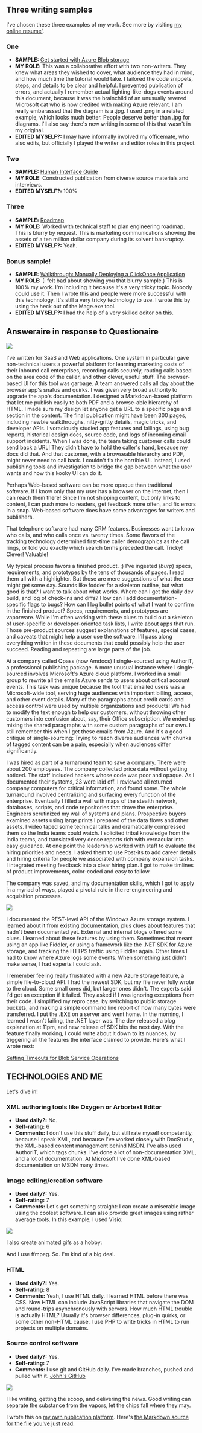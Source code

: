 ## Three writing samples

I've chosen these three examples of my work. See more by visiting [my online resume'](http://tucc.us/resume).


### One

- **SAMPLE:** [Get started with Azure Blob storage](https://docs.microsoft.com/en-us/azure/storage/storage-dotnet-how-to-use-blobs) 
- **MY ROLE:** This was a collaborative effort with two non-writers. They knew what areas they wished to cover, what audience they had in mind, and how much time the tutorial would take. I tailored the code snippets, steps, and details to be clear and helpful. I prevented publication of errors, and actually I remember actual fighting-like-dogs events around this document, because it was the brainchild of an unusually revered Microsoft cat who is now credited with making Azure relevant. I am really embarassed that the diagram is a .jpg. I used .png in a related example, which looks much better. People deserve better than .jpg for diagrams. I'll also say there's new writing in some of this that wasn't in my original.
- **EDITED MYSELF?:** I may have informally involved my officemate, who also edits, but officially I played the writer and editor roles in this project.

### Two

- **SAMPLE:** [Human Interface Guide](http://tucc.us/docs/hig.pdf)
- **MY ROLE:** Constructed publication from diverse source materials and interviews.
- **EDITED MYSELF?:** 100%

### Three

- **SAMPLE:** [Roadmap](http://tucc.us/docs/roadmap_blur.png)
- **MY ROLE:** Worked with technical staff to plan engineering roadmap. This is blurry by request. This is marketing communications showing the assets of a ten million dollar company during its solvent bankruptcy. 
- **EDITED MYSELF?:** Yeah.

### Bonus sample!

- **SAMPLE:** [Walkthrough: Manually Deploying a ClickOnce Application](https://msdn.microsoft.com/en-us/library/xc3tc5xx%28VS.100%29.aspx)
- **MY ROLE:** (I felt bad about showing you that blurry sample.) This is 100% my work. I'm including it because it's a very tricky topic. Nobody could use it. Then I wrote this and people were more successful with this technology. It's still a very tricky technology to use. I wrote this by using the heck out of the Mage.exe tool.
- **EDITED MYSELF?:** I had the help of a very skilled editor on this. 


## Answeraire in response to Questionaire



![](img/firstfive.png)

I've written for SaaS and Web applications. One system in particular gave non-technical 
users a powerful platform for learning marketing costs of their inbound call enterprises, 
recording calls securely, routing calls based on the area code of the caller, and other 
clever, useful stuff. The browser-based UI for this tool was garbage. A team answered 
calls all day about the browser app's snafus and quirks. I was given very broad authority 
to upgrade the app's documentation. I designed a Markdown-based platform that let me 
publish easily to both PDF and a browse-able hierarchy of HTML. I made sure my design let 
anyone get a URL to a specific page and section in the content. The final publication 
might have been 300 pages, including newbie walkthroughs, nitty-gritty details, magic tricks, and 
developer APIs. I voraciously studied app features and failings, using bug reports, 
historical design docs, source code, and logs of incoming email support incidents. When I 
was done, the team taking customer calls could send back a URL! They didn't have to hold 
the caller's hand, because my docs did that. And that customer, with a browseable 
hierarchy and PDF, might never need to call back. I couldn't fix the horrible UI. 
Instead, I used publishing tools and investigation to bridge the gap between what the 
user wants and how this kooky UI can do it.

Perhaps Web-based software can be more opaque than traditional software. If I know only 
that my user has a browser on the internet, then I can reach them there! Since I'm not 
shipping content, but only links to content, I can push more to readers, get feedback 
more often, and fix errors in a snap.  Web-based software does have some advantages for writers and publishers.

That telephone software had many CRM features. Businesses want to know who calls, and who 
calls once vs. twenty times. Some flavors of the tracking technology determined 
first-time caller demographics as the call rings, or told you exactly which search terms 
preceded the call. Tricky! Clever! Valuable!

My typical process favors a finished product. ;) I've ingested (*burp*) specs, requirements, and 
prototypes by the tens of thousands of pages. I read them all with a highlighter. But those are mere 
suggestions of what the user might get some day. Sounds like fodder for a skeleton outline, but what 
good is that? I want to talk about what works. Where can I get the daily dev build, and log of check-ins 
and diffs? How can I add documentation-specific flags to bugs? How can I log bullet points of what I 
want to confirm in the finished product? Specs, requirements, and prototypes are vaporware. While I'm 
often working with these clues to build out a skeleton of user-specific or developer-oriented task 
lists, I write about apps that run. Those pre-product sources suggest explanations of features, special 
cases, and caveats that might help a user use the software. I'll pass along everything written in these 
documents that could possibly help the user succeed. Reading and repeating are large parts of the job. 

At a company called Qpass (now Amdocs) I single-sourced using AuthorIT, a 
professional publishing package. A more unusual instance where I single-sourced involves 
Microsoft's Azure cloud platform. I worked in a small group to rewrite all the emails 
Azure sends to users about critical account events. This task was unique because the tool 
that emailed users was a Microsoft-wide tool, serving huge audiences with important 
billing, access, and other event details. Many of the paragraphs about credit cards and 
access control were used by multiple organizations and products! We had to modify the 
text enough to help our customers, without throwing other customers into confusion about, 
say, their Office subscription. We ended up mixing the shared paragraphs with some custom 
paragraphs of our own. I still remember this when I get these emails from Azure. And it's 
a good critique of single-sourcing: Trying to reach diverse audiences with chunks of 
tagged content can be a pain, especially when audiences differ significantly.

I was hired as part of a turnaround team to save a company. There were about 200 
employees. The company collected price data without getting noticed. The staff included hackers whose 
code was poor and opaque. As I documented their systems, 23 were laid off. I reviewed all returned 
company computers for critical information, and found some. The whole turnaround involved centralizing 
and surfacing every function of the enterprise. Eventually I filled a wall with maps of the stealth 
network, databases, scripts, and code repositories that drove the enterprise. Engineers scrutinized my 
wall of systems and plans. Prospective buyers examined assets using large prints I prepared of the data 
flows and other assets. I video taped some technical talks and dramatically compressed them so the India 
teams could watch. I solicited tribal knowledge from the India teams, and translated very dense reports 
rich with vernacular into easy guidance. At one point the leadership worked with staff to evaluate the 
hiring priorities and needs. I asked them to use Post-its to add career details and hiring criteria for 
people we associated with company expansion tasks. I integrated meeting feedback into a clear hiring 
plan. I got to make timlines of product improvements, color-coded and easy to follow.
     
The company was saved, and my documentation skills, which I got to apply in a myriad of 
ways, played a pivotal role in the re-engineering and acquisition processes.

![](img/next2.png)

I documented the REST-level API of the Windows Azure storage system. I learned about it from existing 
documentation, plus clues about features that hadn't been documented yet. External and internal blogs 
offered some clues. I learned about these features by using them. Sometimes that meant using an app like 
Fiddler, or using a framework like the .NET SDK for Azure storage, and tracking the HTTPS traffic using 
Fiddler again. Other times I had to know where Azure logs some events. When something just didn't make 
sense, I had experts I could ask.

I remember feeling really 
frustrated with a new Azure storage feature, a simple file-to-cloud API. I had the newest SDK, but my 
file never fully wrote to the cloud. Some small ones did, but larger ones didn't. The experts said I'd 
get an exception if it failed. They asked if I was ignoring exceptions from their code. I simplified my 
repro case, by switching to public storage buckets, and making a simple command line report of how many 
bytes were transferred. I put the .EXE on a server and went home. In the morning, I learned I wasn't 
failing, the .NET layer was. The dev released a blog explanation at 11pm, and new release of SDK bits 
the next day. With the feature finally working, I could write about it down to its nuances, by 
triggering all the features the interface claimed to provide. Here's what I wrote next:

[Setting Timeouts for Blob Service Operations](https://docs.microsoft.com/en-us/rest/api/storageservices/fileservices/Setting-Timeouts-for-Blob-Service-Operations)

## TECHNOLOGIES AND ME

Let's dive in!

### XML authoring tools like Oxygen or Arbortext Editor

  - **Used daily?:** No.
  - **Self-rating:** 6
  - **Comments:** I don't use this stuff daily, but still rate myself competently, because I speak XML, 
and because I've worked closely with DocStudio, the XML-based content management behind MSDN. I've also 
used AuthorIT, which tags chunks.  I've done a lot of non-documentation XML, and a lot of documentation. 
At Microsoft I've done XML-based documentation on MSDN many times.

### Image editing/creation software

  - **Used daily?:** Yes.
  - **Self-rating:** 7
  - **Comments:** Let's get something straight: I can create a miserable image using the 
coolest software. I can also provide great images using rather average tools. In this 
example, I used Visio:
      
![](http://i.msdn.microsoft.com/dynimg/IC588554.png)

I also create animated gifs as a hobby:

And I use ffmpeg. So. I'm kind of a big deal.
  
### HTML

  - **Used daily?:** Yes.
  - **Self-rating:** 8
  - **Comments:** Yeah, I use HTML daily. I learned HTML before there was CSS. Now HTML can include 
JavaScript libraries that navigate the DOM and round-trips asynchronously with servers. How much HTML 
trouble is actually HTML? Usually it's browser differences, plug-in quirks, or some other non-HTML 
cause. I use PHP to write tricks in HTML to run projects on multiple domains.

### Source control software

  - **Used daily?:** Yes.
  - **Self-rating:** 7
  - **Comments:** I use git and GitHub daily. I've made branches, pushed and pulled with 
it. [John's GitHub](https://github.com/mcfnord/)

![](img/final.png)

I like writing, getting the scoop, and delivering the news. Good writing can separate the substance from the vapors, let the chips fall where they may.

I wrote this on [my own publication platform](https://github.com/mcfnord/cem/blob/master/pub.sh). Here's [the Markdown source for the file you've just read](https://github.com/mcfnord/cem/blob/master/src/sforce.md).

 